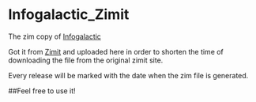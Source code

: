 # Infogalactic_Zimit
The zim copy of [Infogalactic](https://infogalactic.com/info/Main_Page)

Got it from [Zimit](https://youzim.it/) and uploaded here in order to shorten the time of downloading the file from the original zimit site.

Every release will be marked with the date when the zim file is generated.

##Feel free to use it!

